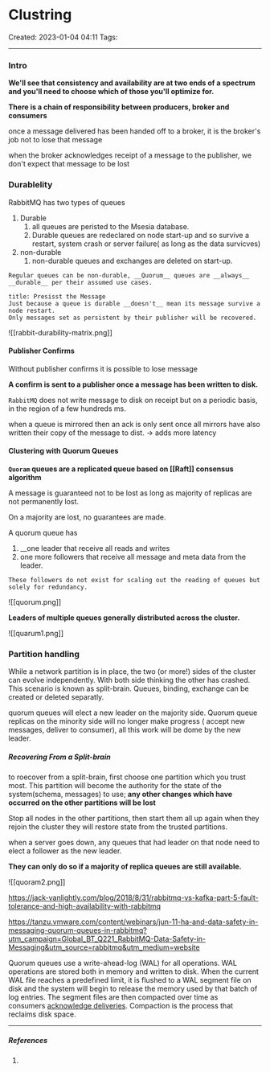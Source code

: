 # Clustring
Created: 2023-01-04 04:11
Tags: 
____

### Intro
__We'll see that consistency and availability are at two ends of a spectrum and you'll need to choose which of those you'll optimize for.__

__There is a chain of responsibility between producers, broker and consumers__

 once a message delivered has been handed off to a broker, it is the broker's job not to lose that message
 
 when the broker acknowledges receipt of a message to the publisher, we don't expect that message to be lost


### Durablelity

RabbitMQ has two types of queues
1. Durable
	1. all queues are peristed to the Msesia database.
	2. Durable queues are  redeclared on node start-up and so survive a restart, system crash or server failure( as long as the data survicves)
2. non-durable
	1. non-durable queues and exchanges are deleted on start-up.

```ad-danger
Regular queues can be non-durable, __Quorum__ queues are __always__ __durable__ per their assumed use cases.
```



```ad-warning
title: Presisst the Message
Just because a queue is durable __doesn't__ mean its message survive a node restart.
Only messages set as persistent by their publisher will be recovered.

```

![[rabbit-durability-matrix.png]]

#### Publisher Confirms

Without publisher confirms it is possible to lose message

__A confirm is sent to a publisher once a message has been written to disk.__

`RabbitMQ` does not write message to disk on receipt but on a periodic basis, in the region of a few hundreds ms.

when a queue is mirrored then an ack is only sent once all mirrors have also written their copy of the message to dist. -> adds more latency


#### Clustering with Quorum Queues

__`Quoram` queues are a replicated queue based on [[Raft]] consensus algorithm__

A message is guaranteed not to be lost as long as majority of replicas are not permanently lost.

On a majority are lost, no guarantees are made.

A quorum queue has
1. __one leader that receive all reads and writes
2. one more followers that receive all message and meta data from the leader.

```ad-warning
These followers do not exist for scaling out the reading of queues but solely for redundancy.
```

![[quorum.png]]

__Leaders of multiple queues generally distributed across the cluster.__

![[quarum1.png]]




### Partition handling

While a network partition is in place, the two (or more!) sides of the cluster can evolve independently.
With both side thinking the other has crashed. This scenario is known as split-brain.
Queues, binding, exchange can be created or deleted separatly.

quorum queues will elect a new leader on the majority side.
Quorum queue replicas on the minority side will no longer make progress ( accept new messages, deliver to consumer), all this work will be dome by the new leader.


##### Recovering From a Split-brain

to roecover from a split-brain, first choose one partition which you trust most.
This partition will become the authority for the state of the system(schema, messages) to use; __any other changes which have occurred on the other partitions will be lost__

Stop all nodes in the other partitions, then start them all up again when they rejoin the cluster they will restore state from the trusted partitions.




when a server goes down, any queues that had leader on that node need to elect a follower as the new leader.

__They can only do so if a majority of replica queues are still available.__


![[quoram2.png]]









https://jack-vanlightly.com/blog/2018/8/31/rabbitmq-vs-kafka-part-5-fault-tolerance-and-high-availability-with-rabbitmq


https://tanzu.vmware.com/content/webinars/jun-11-ha-and-data-safety-in-messaging-quorum-queues-in-rabbitmq?utm_campaign=Global_BT_Q221_RabbitMQ-Data-Safety-in-Messaging&utm_source=rabbitmq&utm_medium=website

Quorum queues use a write-ahead-log (WAL) for all operations. WAL operations are stored both in memory and written to disk. When the current WAL file reaches a predefined limit, it is flushed to a WAL segment file on disk and the system will begin to release the memory used by that batch of log entries. The segment files are then compacted over time as consumers [acknowledge deliveries](https://www.rabbitmq.com/confirms.html). Compaction is the process that reclaims disk space.


_____
##### References
1.

